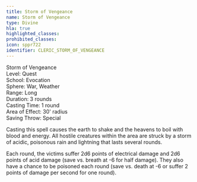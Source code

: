 ```yaml
---
title: Storm of Vengeance
name: Storm of Vengeance
type: Divine
hla: true
highlighted_classes: 
prohibited_classes: 
icon: sppr722
identifier: CLERIC_STORM_OF_VENGEANCE
---
```

Storm of Vengeance  
Level: Quest  
School: Evocation  
Sphere: War, Weather  
Range: Long  
Duration: 3 rounds  
Casting Time: 1 round  
Area of Effect: 30' radius  
Saving Throw: Special  
  
Casting this spell causes the earth to shake and the heavens to boil with blood and energy. All hostile creatures within the area are struck by a storm of acidic, poisonous rain and lightning that lasts several rounds.  
  
Each round, the victims suffer 2d6 points of electrical damage and 2d6 points of acid damage (save vs. breath at -6 for half damage). They also have a chance to be poisoned each round (save vs. death at -6 or suffer 2 points of damage per second for one round).  
